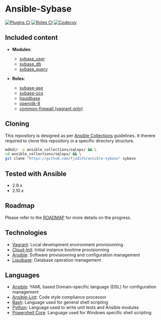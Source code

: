 # Ansible-Sybase

[![Plugins CI](https://github.com/fjudith/ansible-sybase/workflows/Plugins%20CI/badge.svg?event=push)](https://github.com/fjudith/ansible-sybase/actions?query=workflow%3A"Plugins+CI") [![Roles CI](https://github.com/fjudith/ansible-sybase/workflows/Roles%20CI/badge.svg?event=push)](https://github.com/fjudith/ansible-sybase/actions?query=workflow%3A"Roles+CI") [![Codecov](https://img.shields.io/codecov/c/github/fjudith/ansible-sybase)](https://codecov.io/gh/fjudith/ansible-sybase)

## Included content

- **Modules**:
  - [sybase_user](./plugins/modules)
  - [sybase_db](./plugins/modules)
  - [sybase_query](./plugins/modules)

- **Roles**:
  - [sybase-ase](./roles/sybase-ase)
  - [sybase-ocs](./roles/sybase-ocs)
  - [liquidbase](./roles/liquidbase)
  - [openjdk-8](./role/openjdk-8)
  - [common-firewall (vagrant only)](./roles/common-firewall)

## Cloning

This repository is designed as per [Ansible Collections]() guidelines. It therere required to clone this repository in a specific directory structure.

```bash
mdkdir -p ansible_collections/sqlops/ && \
cd ansible_collections/sqlops/ && \
git clone "https://github.com/fjudith/ansible-sybase" sybase
```

## Tested with Ansible

- 2.9.x
- 2.10.x

## Roadmap

Please refer to the [ROADMAP](./ROADMAP.md) for more details on the progress.

## Technologies

* [Vagrant](https://www.vagrantup.com): Local development environment provisionning
* [Cloud-Init](https://cloud-init.io): Initial instance bootime provisionning
* [Ansible](https://www.ansible.com): Software provisionning and configuration management
* [Liquibase](https://liquibase.org): Database operation management

## Languages

* [Ansible](https://www.ansible.com): YAML based Domain-specific language (DSL) for configuration management
* [Ansible-Lint](https://github.com/ansible/ansible-lint): Code style compliance processor
* [Bash](https://fr.wikipedia.org/wiki/Bourne-Again_shell): Language used for general shell scripting
* [Python](https://python.org): Language used to write unit tests and Ansible modules
* [Powershell Core](https://github.com/powershell/powershell): Language used for Windows specific shell scripting